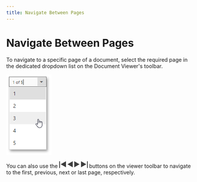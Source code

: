 ```yaml
---
title: Navigate Between Pages
---
```

# Navigate Between Pages
To navigate to a specific page of a document, select the required page in the dedicated dropdown list on the Document Viewer's toolbar.

![EUD_HTML5DV_NavigateToPage](../../../../images/img121838.png)

You can also use the ![web-designer-main-toolbar-first-page](../../../../images/img24553.png) ![web-designer-main-toolbar-prev-page](../../../../images/img24551.png) ![web-designer-main-toolbar-next-page](../../../../images/img24552.png) ![web-designer-main-toolbar-last-page](../../../../images/img24554.png) buttons on the viewer toolbar to navigate to the first, previous, next or last page, respectively.